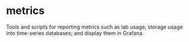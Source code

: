 # metrics
Tools and scripts for reporting metrics such as lab usage, storage usage into time-series databases; and display them in Grafana.
